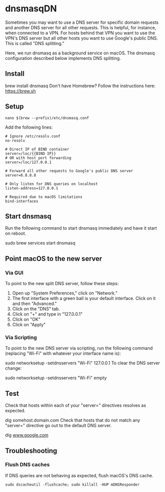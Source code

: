 # dnsmasqDN

Sometimes you may want to use a DNS server for specific domain requests and another DNS server for all other requests. This is helpful, for instance, when connected to a VPN. For hosts behind that VPN you want to use the VPN's DNS server but all other hosts you want to use Google's public DNS. This is called "DNS splitting."

Here, we run dnsmasq as a background service on macOS. The dnsmasq configuration described below implements DNS splitting.

## Install

brew install dnsmasq
Don't have Homebrew? Follow the instructions here: https://brew.sh

## Setup

`nano $(brew --prefix)/etc/dnsmasq.conf`

Add the following lines:
```
# Ignore /etc/resolv.conf
no-resolv

# Direct IP of BIND container
server=/loc/{{BIND IP}}
# OR with host port forwarding
server=/loc/127.0.0.1

# Forward all other requests to Google's public DNS server
server=8.8.8.8

# Only listen for DNS queries on localhost
listen-address=127.0.0.1

# Required due to macOS limitations
bind-interfaces
```

## Start dnsmasq

Run the following command to start dnsmasq immediately and have it start on reboot.

sudo brew services start dnsmasq
## Point macOS to the new server

### Via GUI

To point to the new split DNS server, follow these steps:

1. Open up "System Preferences," click on "Network."
2. The first interface with a green ball is your default interface. Click on it and then "Advanced."
3. Click on the "DNS" tab.
4. Click on "+" and type in "127.0.0.1"
5. Click on "OK"
6. Click on "Apply"

### Via Scripting

To point to the new DNS server via scripting, run the following command (replacing "Wi-Fi" with whatever your interface name is):

sudo networksetup -setdnsservers "Wi-Fi" 127.0.0.1
To clear the DNS server change:

sudo networksetup -setdnsservers "Wi-Fi" empty
## Test

Check that hosts within each of your "server=" directives resolves as expected.

dig somehost.domain.com
Check that hosts that do not match any "server=" directive go out to the default DNS server.

dig www.google.com
## Troubleshooting

### Flush DNS caches

If DNS queries are not behaving as expected, flush macOS's DNS cache.

`sudo dscacheutil -flushcache; sudo killall -HUP mDNSResponder`
